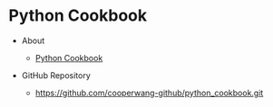 # Python Cookbook

- About
    - [Python Cookbook](https://www.oreilly.com/library/view/python-cookbook/0596001673/)

- GitHub Repository
    - https://github.com/cooperwang-github/python_cookbook.git